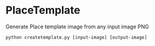 # PlaceTemplate
Generate Place template image from any input image PNG

```python createtemplate.py [input-image] [output-image]```
